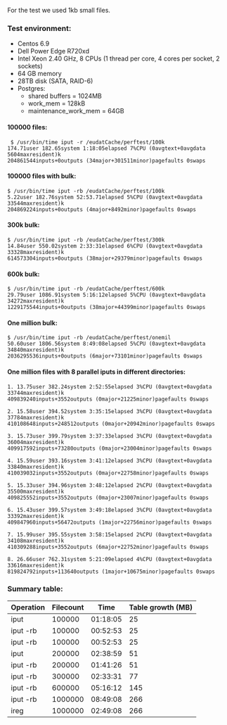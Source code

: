 For the test we used 1kb small files. 

### Test environment: 
 * Centos 6.9 
 * Dell Power Edge R720xd 
 * Intel Xeon 2.40 GHz, 8 CPUs (1 thread per core, 4 cores per socket, 2 sockets) 
 * 64 GB memory 
 * 28TB disk (SATA, RAID-6)
  * Postgres: 
    * shared buffers = 1024MB 
    * work_mem = 128kB 
    * maintenance_work_mem = 64GB 


#### 100000 files: 

```
 $ /usr/bin/time iput -r /eudatCache/perftest/100k
174.71user 182.65system 1:18:05elapsed 7%CPU (0avgtext+0avgdata 5604maxresident)k
204861544inputs+0outputs (34major+301511minor)pagefaults 0swaps
```
 
#### 100000 files with bulk: 
```
$ /usr/bin/time iput -rb /eudatCache/perftest/100k
5.22user 182.76system 52:53.71elapsed 5%CPU (0avgtext+0avgdata 33544maxresident)k
204869224inputs+0outputs (4major+8492minor)pagefaults 0swaps
```

#### 300k bulk:

```
$ /usr/bin/time iput -rb /eudatCache/perftest/300k
14.84user 550.02system 2:33:31elapsed 6%CPU (0avgtext+0avgdata 33328maxresident)k
614573304inputs+0outputs (38major+29379minor)pagefaults 0swaps
```
#### 600k bulk: 
```
$ /usr/bin/time iput -rb /eudatCache/perftest/600k
29.79user 1086.91system 5:16:12elapsed 5%CPU (0avgtext+0avgdata 34272maxresident)k
1229175544inputs+0outputs (38major+44399minor)pagefaults 0swaps
```

#### One million bulk: 
```
$ /usr/bin/time iput -rb /eudatCache/perftest/onemil
50.60user 1806.56system 8:49:08elapsed 5%CPU (0avgtext+0avgdata 34840maxresident)k
2036295536inputs+0outputs (6major+73101minor)pagefaults 0swaps
```


#### One million files with 8 parallel iputs in different directories:

```
1. 13.75user 382.24system 2:52:55elapsed 3%CPU (0avgtext+0avgdata 33744maxresident)k
409839240inputs+3552outputs (0major+21225minor)pagefaults 0swaps

2. 15.58user 394.52system 3:35:15elapsed 3%CPU (0avgtext+0avgdata 37784maxresident)k
410108648inputs+248512outputs (0major+20942minor)pagefaults 0swaps

3. 15.73user 399.79system 3:37:33elapsed 3%CPU (0avgtext+0avgdata 36004maxresident)k
409917592inputs+73280outputs (0major+23004minor)pagefaults 0swaps

4. 15.59user 393.16system 3:41:12elapsed 3%CPU (0avgtext+0avgdata 33840maxresident)k
410039032inputs+3552outputs (0major+22758minor)pagefaults 0swaps

5. 15.33user 394.96system 3:48:12elapsed 2%CPU (0avgtext+0avgdata 35500maxresident)k
409825552inputs+3552outputs (0major+23007minor)pagefaults 0swaps

6. 15.43user 399.57system 3:49:18elapsed 3%CPU (0avgtext+0avgdata 33392maxresident)k
409847960inputs+56472outputs (1major+22756minor)pagefaults 0swaps

7. 15.99user 395.55system 3:58:15elapsed 2%CPU (0avgtext+0avgdata 34108maxresident)k
410309288inputs+3552outputs (6major+22752minor)pagefaults 0swaps

8. 26.66user 762.31system 5:21:09elapsed 4%CPU (0avgtext+0avgdata 33616maxresident)k
819824792inputs+113640outputs (1major+10675minor)pagefaults 0swaps
```

### Summary table: 

| Operation | Filecount | Time | Table growth (MB) |
| ------------- | ------------- |------------- |------------- |
| iput  | 100000 | 01:18:05 | 25 |
| iput -rb | 100000  |00:52:53 | 25 |
| iput -rb | 100000  |00:52:53 | 25 |
| iput  | 200000  |02:38:59 | 51 |
| iput -rb | 200000  |01:41:26 | 51|
| iput -rb | 300000  |02:33:31 | 77|
| iput -rb | 600000  |05:16:12 | 145|
| iput -rb | 1000000  |08:49:08 | 266|
| ireg | 1000000  |02:49:08 | 266|




 
  

  
 


